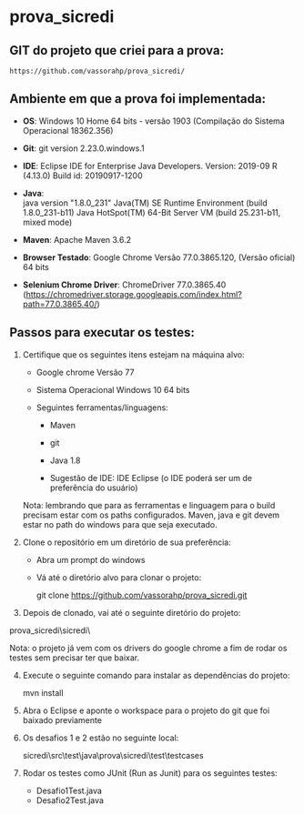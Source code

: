 # prova_sicredi

## GIT do projeto que criei para a prova: 

	https://github.com/vassorahp/prova_sicredi/
 

## Ambiente em que a prova foi implementada:


- <b>OS</b>: 
	Windows 10 Home 64 bits - versão 1903 (Compilação do Sistema Operacional 18362.356)

- <b>Git</b>: 
	git version 2.23.0.windows.1

- <b>IDE</b>: 
	Eclipse IDE for Enterprise Java Developers.
	Version: 2019-09 R (4.13.0)
	Build id: 20190917-1200

- <b>Java</b>:  
	java version "1.8.0_231"
	Java(TM) SE Runtime Environment (build 1.8.0_231-b11)
	Java HotSpot(TM) 64-Bit Server VM (build 25.231-b11, mixed mode)

- <b>Maven</b>: 
	Apache Maven 3.6.2

- <b>Browser Testado</b>: 
	Google Chrome Versão 77.0.3865.120, (Versão oficial) 64 bits

- <b>Selenium Chrome Driver</b>: 
	ChromeDriver 77.0.3865.40 (https://chromedriver.storage.googleapis.com/index.html?path=77.0.3865.40/)

 

## Passos para executar os testes:


1. Certifique que os seguintes itens estejam na máquina alvo:

	* Google chrome Versão 77

	* Sistema Operacional Windows 10 64 bits

	* Seguintes ferramentas/linguagens: 

		- Maven

		- git

		- Java 1.8

		- Sugestão de IDE: IDE Eclipse (o IDE poderá ser um de preferência do usuário)

	Nota: lembrando que para as ferramentas e linguagem para o build precisam estar com os paths configurados. 
	Maven, java e git devem estar no path do windows para que seja executado.


2. Clone o repositório em um diretório de sua preferência:

	- Abra um prompt do windows

	- Vá até o diretório alvo para clonar o projeto:

		git clone https://github.com/vassorahp/prova_sicredi.git

3. Depois de clonado, vai até o seguinte diretório do projeto:

prova_sicredi\sicredi\

Nota: o projeto já vem com os drivers do google chrome a fim de rodar os testes sem precisar ter que baixar.

4. Execute o seguinte comando para instalar as dependências do projeto:

	mvn install

5. Abra o Eclipse e aponte o workspace para o projeto do git que foi baixado previamente

6. Os desafios 1 e 2 estão no seguinte local:

	sicredi\src\test\java\prova\sicredi\test\testcases

7. Rodar os testes como JUnit (Run as Junit) para os seguintes testes:
	* Desafio1Test.java
	* Desafio2Test.java
	